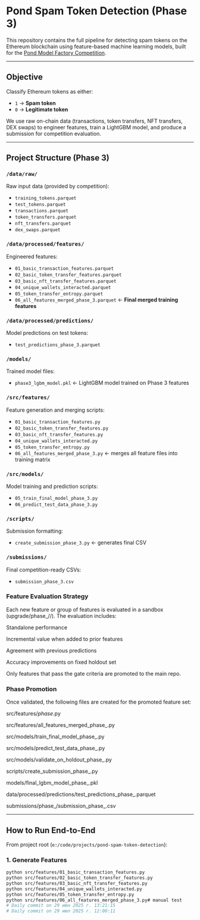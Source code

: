 #  Pond Spam Token Detection (Phase 3)

This repository contains the full pipeline for detecting spam tokens on the Ethereum blockchain using feature-based machine learning models, built for the [Pond Model Factory Competition](https://cryptopond.xyz/modelfactory/detail/31).

---

##  Objective

Classify Ethereum tokens as either:
- `1` → **Spam token**
- `0` → **Legitimate token**

We use raw on-chain data (transactions, token transfers, NFT transfers, DEX swaps) to engineer features, train a LightGBM model, and produce a submission for competition evaluation.

---

##  Project Structure (Phase 3)

### `/data/raw/`
Raw input data (provided by competition):
- `training_tokens.parquet`
- `test_tokens.parquet`
- `transactions.parquet`
- `token_transfers.parquet`
- `nft_transfers.parquet`
- `dex_swaps.parquet`

### `/data/processed/features/`
Engineered features:
- `01_basic_transaction_features.parquet`
- `02_basic_token_transfer_features.parquet`
- `03_basic_nft_transfer_features.parquet`
- `04_unique_wallets_interacted.parquet`
- `05_token_transfer_entropy.parquet`
- `06_all_features_merged_phase_3.parquet` ← **Final merged training features**

### `/data/processed/predictions/`
Model predictions on test tokens:
- `test_predictions_phase_3.parquet`

### `/models/`
Trained model files:
- `phase3_lgbm_model.pkl` ← LightGBM model trained on Phase 3 features

### `/src/features/`
Feature generation and merging scripts:
- `01_basic_transaction_features.py`
- `02_basic_token_transfer_features.py`
- `03_basic_nft_transfer_features.py`
- `04_unique_wallets_interacted.py`
- `05_token_transfer_entropy.py`
- `06_all_features_merged_phase_3.py` ← merges all feature files into training matrix

### `/src/models/`
Model training and prediction scripts:
- `05_train_final_model_phase_3.py`
- `06_predict_test_data_phase_3.py`

### `/scripts/`
Submission formatting:
- `create_submission_phase_3.py` ← generates final CSV

### `/submissions/`
Final competition-ready CSVs:
- `submission_phase_3.csv`


### Feature Evaluation Strategy
Each new feature or group of features is evaluated in a sandbox (upgrade/phase_<n>/<feature>/). The evaluation includes:

Standalone performance

Incremental value when added to prior features

Agreement with previous predictions

Accuracy improvements on fixed holdout set

Only features that pass the gate criteria are promoted to the main repo.

### Phase Promotion
Once validated, the following files are created for the promoted feature set:

src/features/<feature>_phase_<n>.py

src/features/all_features_merged_phase_<n>.py

src/models/train_final_model_phase_<n>.py

src/models/predict_test_data_phase_<n>.py

src/models/validate_on_holdout_phase_<n>.py

scripts/create_submission_phase_<n>.py

models/final_lgbm_model_phase_<n>.pkl

data/processed/predictions/test_predictions_phase_<n>.parquet

submissions/phase_<n>/submission_phase_<n>.csv

---

##  How to Run End-to-End

From project root (`e:/code/projects/pond-spam-token-detection`):

### 1. Generate Features
```bash
python src/features/01_basic_transaction_features.py
python src/features/02_basic_token_transfer_features.py
python src/features/03_basic_nft_transfer_features.py
python src/features/04_unique_wallets_interacted.py
python src/features/05_token_transfer_entropy.py
python src/features/06_all_features_merged_phase_3.py# manual test
# Daily commit on 29 июн 2025 г. 13:21:15
# Daily commit on 29 июл 2025 г. 12:00:11
